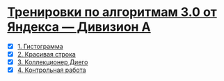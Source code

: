 # [Тренировки по алгоритмам 3.0 от Яндекса — Дивизион А](https://contest.yandex.ru/contest/45469/enter/?retPage=)

- [x] [1. Гистограмма](https://contest.yandex.ru/contest/45469/problems/1/)
- [x] [2. Красивая строка](https://contest.yandex.ru/contest/45469/problems/2/)
- [x] [3. Коллекционер Диего](https://contest.yandex.ru/contest/45469/problems/3/)
- [x] [4. Контрольная работа](https://contest.yandex.ru/contest/45469/problems/3/)